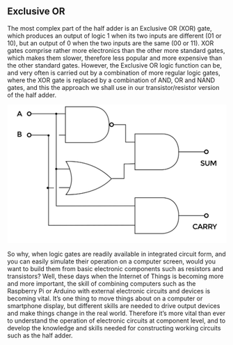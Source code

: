## Exclusive OR

 The most complex part of the half adder is an Exclusive OR (XOR) gate, which produces an output of logic 1 when its two inputs are different (01 or 10), but an output of 0 when the two inputs are the same (00 or 11). XOR gates comprise rather more electronics than the other more standard gates, which makes them slower, therefore less popular and more expensive than the other standard gates. However, the Exclusive OR logic function can be, and very often is carried out by a combination of more regular logic gates, where the XOR gate is replaced by a combination of AND, OR and NAND gates, and this  the approach we shall use in our transistor/resistor version of the half adder.
 
 ![AND, OR and NAND](images/fig3.png)
 
So why, when logic gates are readily available in integrated circuit form, and you can easily simulate their operation on a computer screen, would you want to build them from basic electronic components such as resistors and transistors? Well, these days when the Internet of Things is becoming more and more important, the skill of combining computers such as the Raspberry Pi or Arduino with external electronic circuits and devices is becoming vital. It’s one thing to move things about on a computer or smartphone display, but different skills are needed to drive output devices and make things change in the real world. Therefore it’s more vital than ever to understand the operation of electronic circuits at component level, and to develop the knowledge and skills needed for constructing working circuits such as the half adder.
